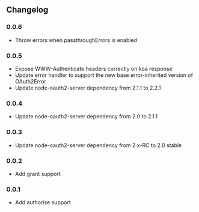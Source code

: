 ## Changelog

### 0.0.6
 - Throw errors when passthroughErrors is enabled

### 0.0.5
 - Expose WWW-Authenticate headers correctly on koa response
 - Update error handler to support the new base error-inherited version of OAuth2Error
 - Update node-oauth2-server dependency from 2.1.1 to 2.2.1

### 0.0.4
 - Update node-oauth2-server dependency from 2.0 to 2.1.1

### 0.0.3
 - Update node-oauth2-server dependency from 2.x-RC to 2.0 stable

### 0.0.2
 - Add grant support

### 0.0.1
 - Add authorise support
